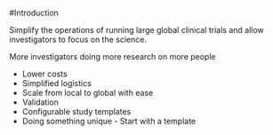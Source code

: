 ﻿#Introduction

Simplify the operations of running large global clinical trials and allow investigators to focus on the science.

More investigators doing more research on more people

- Lower costs
- Simplified logistics
- Scale from local to global with ease
- Validation
- Configurable study templates
- Doing something unique - Start with a template
